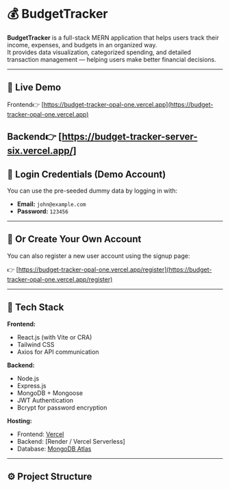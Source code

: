 # 💰 BudgetTracker

**BudgetTracker** is a full-stack MERN application that helps users track their income, expenses, and budgets in an organized way.  
It provides data visualization, categorized spending, and detailed transaction management — helping users make better financial decisions.

---

## 🚀 Live Demo

Frontend👉 [https://budget-tracker-opal-one.vercel.app](https://budget-tracker-opal-one.vercel.app)

## Backend👉 [https://budget-tracker-server-six.vercel.app/]

## 👤 Login Credentials (Demo Account)

You can use the pre-seeded dummy data by logging in with:

- **Email:** `john@example.com`
- **Password:** `123456`

---

## 📝 Or Create Your Own Account

You can also register a new user account using the signup page:

👉 [https://budget-tracker-opal-one.vercel.app/register](https://budget-tracker-opal-one.vercel.app/register)

---

## 🧩 Tech Stack

**Frontend:**

- React.js (with Vite or CRA)
- Tailwind CSS
- Axios for API communication

**Backend:**

- Node.js
- Express.js
- MongoDB + Mongoose
- JWT Authentication
- Bcrypt for password encryption

**Hosting:**

- Frontend: [Vercel](https://vercel.com)
- Backend: [Render / Vercel Serverless]
- Database: [MongoDB Atlas](https://www.mongodb.com/atlas)

---

## ⚙️ Project Structure
